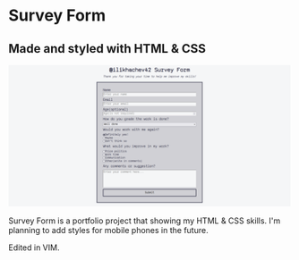 # Survey Form
## Made and styled with HTML & CSS

![Proper form view in Firefox.](/form.png)

Survey Form is a portfolio project that showing my HTML & CSS skills.
I'm planning to add styles for mobile phones in the future.

Edited in VIM.
